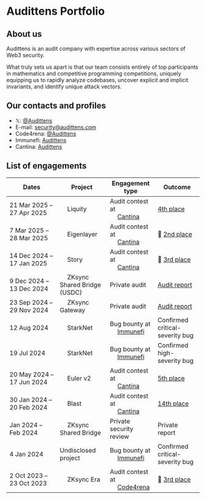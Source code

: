 # Audittens Portfolio

## About us

Audittens is an audit company with expertise across various sectors of Web3 security.

What truly sets us apart is that our team consists entirely of top participants in mathematics and competitive programming competitions, uniquely equipping us to rapidly analyze codebases, uncover explicit and implicit invariants, and identify unique attack vectors.

## Our contacts and profiles

* 𝕏: [@Audittens](https://x.com/Audittens)
* E-mail: security@audittens.com
* Code4rena: [@Audittens](https://code4rena.com/@Audittens/)
* Immunefi: [Audittens](https://immunefi.com/profile/Audittens/)
* Cantina: [Audittens](https://cantina.xyz/u/Audittens)

## List of engagements

| Dates | Project | Engagement type | Outcome |
| --- | --- | --- | --- |
| 21&nbsp;Mar&nbsp;2025&nbsp;&ndash;<br>27&nbsp;Apr&nbsp;2025 | <a href="#"><img src="https://www.google.com/s2/favicons?domain=liquity.org&sz=64" height="15"></a> Liquity | Audit contest at<br><a href="#"><img src="https://cantina.xyz/favicon.ico" height="15"></a> [Cantina](https://cantina.xyz/) | [4th place](https://cantina.xyz/competitions/d86632df-ab33-4448-8198-64955eae6712/leaderboard) |
| 7&nbsp;Mar&nbsp;2025&nbsp;&ndash;<br>28&nbsp;Mar&nbsp;2025 | <a href="#"><img src="https://www.google.com/s2/favicons?domain=eigenlayer.xyz&sz=64" height="15"></a> Eigenlayer | Audit contest at<br><a href="#"><img src="https://cantina.xyz/favicon.ico" height="15"></a> [Cantina](https://cantina.xyz/) | 🥈 [2nd place](https://cantina.xyz/competitions/e7af4986-183d-4764-8bd2-1d6b47f87d99/leaderboard) |
| 14&nbsp;Dec&nbsp;2024&nbsp;&ndash;<br>17&nbsp;Jan&nbsp;2025 | <a href="#"><img src="https://www.story.foundation/icon.png" height="15"></a> Story | Audit contest at<br><a href="#"><img src="https://cantina.xyz/favicon.ico" height="15"></a> [Cantina](https://cantina.xyz/) | 🥉 [3rd place](https://cantina.xyz/competitions/0561defa-eeb2-4a74-8884-5d7a873afa58/leaderboard) |
| 9&nbsp;Dec&nbsp;2024&nbsp;&ndash;<br>13&nbsp;Dec&nbsp;2024 | <a href="#"><img src="https://zksync.io/favicon.ico" height="15"></a> ZKsync Shared Bridge (USDC) | Private audit | [Audit report](audit-reports/ZKsync%20Shared%20Bridge%20(USDC)%20Audit.pdf) |
| 23&nbsp;Sep&nbsp;2024&nbsp;&ndash;<br>29&nbsp;Nov&nbsp;2024 | <a href="#"><img src="https://zksync.io/favicon.ico" height="15"></a> ZKsync Gateway | Private audit | [Audit report](audit-reports/ZKsync%20Gateway%20Audit.pdf) |
| 12&nbsp;Aug&nbsp;2024 | <a href="#"><img src="https://www.starknet.io/favicon.ico" height="15"></a> StarkNet | Bug bounty at<br><a href="#"><img src="https://immunefi.com/apple-touch-icon.png" height="15"></a> [Immunefi](https://immunefi.com/) | Confirmed critical-severity bug |
| 19&nbsp;Jul&nbsp;2024 | <a href="#"><img src="https://www.starknet.io/favicon.ico" height="15"></a> StarkNet | Bug bounty at<br><a href="#"><img src="https://immunefi.com/apple-touch-icon.png" height="15"></a> [Immunefi](https://immunefi.com/) | Confirmed high-severity bug |
| 20&nbsp;May&nbsp;2024&nbsp;&ndash;<br>17&nbsp;Jun&nbsp;2024 | <a href="#"><img src="https://euler.finance/favicon.ico" height="15"></a> Euler v2 | Audit contest at<br><a href="#"><img src="https://cantina.xyz/favicon.ico" height="15"></a> [Cantina](https://cantina.xyz/) | [5th place](https://cantina.xyz/competitions/41306bb9-2bb8-4da6-95c3-66b85e11639f/leaderboard) |
| 30&nbsp;Jan&nbsp;2024&nbsp;&ndash;<br>20&nbsp;Feb&nbsp;2024 | <a href="#"><img src="https://imagedelivery.net/wtv4_V7VzVsxpAFaxzmpbw/a7b4f304-a568-430e-fe83-c84317ba0900/public" height="15"></a> Blast | Audit contest at<br><a href="#"><img src="https://cantina.xyz/favicon.ico" height="15"></a> [Cantina](https://cantina.xyz/) | [14th place](https://cantina.xyz/competitions/c90131b4-5c7c-4ebc-a1f3-8002d219bfe0/leaderboard) |
| Jan&nbsp;2024&nbsp;&ndash;<br>Feb&nbsp;2024 | <a href="#"><img src="https://zksync.io/favicon.ico" height="15"></a> ZKsync Shared Bridge | Private security review | Private report |
| 4&nbsp;Jan&nbsp;2024 | Undisclosed project | Bug bounty at<br><a href="#"><img src="https://immunefi.com/apple-touch-icon.png" height="15"></a> [Immunefi](https://immunefi.com/) | Confirmed critical-severity bug |
| 2&nbsp;Oct&nbsp;2023&nbsp;&ndash;<br>23&nbsp;Oct&nbsp;2023 | <a href="#"><img src="https://zksync.io/favicon.ico" height="15"></a> ZKsync Era | Audit contest at<br><a href="#"><img src="https://code4rena.com/favicon.ico" height="15"></a> [Code4rena](https://code4rena.com/) | 🥉 [3rd place](https://code4rena.com/audits/2023-10-zksync-era) |
